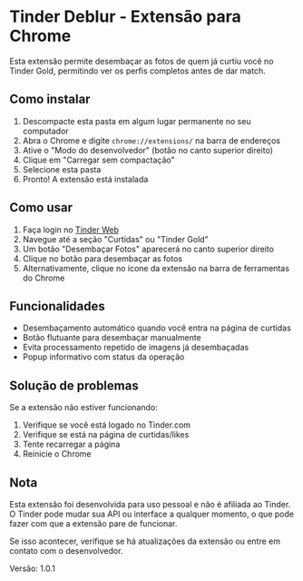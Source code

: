 # Tinder Deblur - Extensão para Chrome

Esta extensão permite desembaçar as fotos de quem já curtiu você no Tinder Gold, permitindo ver os perfis completos antes de dar match.

## Como instalar

1. Descompacte esta pasta em algum lugar permanente no seu computador
2. Abra o Chrome e digite `chrome://extensions/` na barra de endereços
3. Ative o "Modo do desenvolvedor" (botão no canto superior direito)
4. Clique em "Carregar sem compactação"
5. Selecione esta pasta
6. Pronto! A extensão está instalada

## Como usar

1. Faça login no [Tinder Web](https://tinder.com)
2. Navegue até a seção "Curtidas" ou "Tinder Gold"
3. Um botão "Desembaçar Fotos" aparecerá no canto superior direito
4. Clique no botão para desembaçar as fotos
5. Alternativamente, clique no ícone da extensão na barra de ferramentas do Chrome

## Funcionalidades

- Desembaçamento automático quando você entra na página de curtidas
- Botão flutuante para desembaçar manualmente
- Evita processamento repetido de imagens já desembaçadas
- Popup informativo com status da operação

## Solução de problemas

Se a extensão não estiver funcionando:

1. Verifique se você está logado no Tinder.com
2. Verifique se está na página de curtidas/likes
3. Tente recarregar a página
4. Reinicie o Chrome

## Nota

Esta extensão foi desenvolvida para uso pessoal e não é afiliada ao Tinder. O Tinder pode mudar sua API ou interface a qualquer momento, o que pode fazer com que a extensão pare de funcionar.

Se isso acontecer, verifique se há atualizações da extensão ou entre em contato com o desenvolvedor.

Versão: 1.0.1
